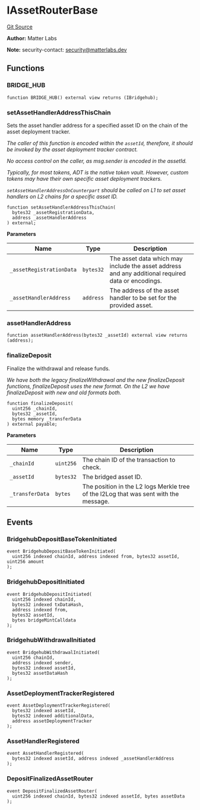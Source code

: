 # IAssetRouterBase
[Git Source](https://github.com/matter-labs/zksync-contracts/blob/c6e73735b89a4b474234f6471e326125c9069f15/contracts/l1-contracts/bridge/asset-router/IAssetRouterBase.sol)

**Author:**
Matter Labs

**Note:**
security-contact: security@matterlabs.dev


## Functions
### BRIDGE_HUB


```solidity
function BRIDGE_HUB() external view returns (IBridgehub);
```

### setAssetHandlerAddressThisChain

Sets the asset handler address for a specified asset ID on the chain of the asset deployment tracker.

*The caller of this function is encoded within the `assetId`, therefore, it should be invoked by the asset deployment tracker contract.*

*No access control on the caller, as msg.sender is encoded in the assetId.*

*Typically, for most tokens, ADT is the native token vault. However, custom tokens may have their own specific asset deployment trackers.*

*`setAssetHandlerAddressOnCounterpart` should be called on L1 to set asset handlers on L2 chains for a specific asset ID.*


```solidity
function setAssetHandlerAddressThisChain(
  bytes32 _assetRegistrationData,
  address _assetHandlerAddress
) external;
```
**Parameters**

|Name|Type|Description|
|----|----|-----------|
|`_assetRegistrationData`|`bytes32`|The asset data which may include the asset address and any additional required data or encodings.|
|`_assetHandlerAddress`|`address`|The address of the asset handler to be set for the provided asset.|


### assetHandlerAddress


```solidity
function assetHandlerAddress(bytes32 _assetId) external view returns (address);
```

### finalizeDeposit

Finalize the withdrawal and release funds.

*We have both the legacy finalizeWithdrawal and the new finalizeDeposit functions,
finalizeDeposit uses the new format. On the L2 we have finalizeDeposit with new and old formats both.*


```solidity
function finalizeDeposit(
  uint256 _chainId,
  bytes32 _assetId,
  bytes memory _transferData
) external payable;
```
**Parameters**

|Name|Type|Description|
|----|----|-----------|
|`_chainId`|`uint256`|The chain ID of the transaction to check.|
|`_assetId`|`bytes32`|The bridged asset ID.|
|`_transferData`|`bytes`|The position in the L2 logs Merkle tree of the l2Log that was sent with the message.|


## Events
### BridgehubDepositBaseTokenInitiated

```solidity
event BridgehubDepositBaseTokenInitiated(
  uint256 indexed chainId, address indexed from, bytes32 assetId, uint256 amount
);
```

### BridgehubDepositInitiated

```solidity
event BridgehubDepositInitiated(
  uint256 indexed chainId,
  bytes32 indexed txDataHash,
  address indexed from,
  bytes32 assetId,
  bytes bridgeMintCalldata
);
```

### BridgehubWithdrawalInitiated

```solidity
event BridgehubWithdrawalInitiated(
  uint256 chainId,
  address indexed sender,
  bytes32 indexed assetId,
  bytes32 assetDataHash
);
```

### AssetDeploymentTrackerRegistered

```solidity
event AssetDeploymentTrackerRegistered(
  bytes32 indexed assetId,
  bytes32 indexed additionalData,
  address assetDeploymentTracker
);
```

### AssetHandlerRegistered

```solidity
event AssetHandlerRegistered(
  bytes32 indexed assetId, address indexed _assetHandlerAddress
);
```

### DepositFinalizedAssetRouter

```solidity
event DepositFinalizedAssetRouter(
  uint256 indexed chainId, bytes32 indexed assetId, bytes assetData
);
```

